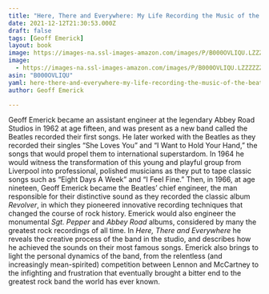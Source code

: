 ```yaml
---
title: "Here, There and Everywhere: My Life Recording the Music of the Beatles"
date: 2021-12-12T21:30:53.000Z
draft: false
tags: [Geoff Emerick]
layout: book
image: https://images-na.ssl-images-amazon.com/images/P/B000OVLIQU.LZZZZZZZ.jpg
image: 
  - https://images-na.ssl-images-amazon.com/images/P/B000OVLIQU.LZZZZZZZ.jpg
asin: "B000OVLIQU"
yaml: here-there-and-everywhere-my-life-recording-the-music-of-the-beatles
author: Geoff Emerick

---
```


Geoff Emerick became an assistant engineer at the legendary Abbey Road Studios in 1962 at age fifteen, and was present as a new band called the Beatles recorded their first songs. He later worked with the Beatles as they recorded their singles “She Loves You” and “I Want to Hold Your Hand,” the songs that would propel them to international superstardom. In 1964 he would witness the transformation of this young and playful group from Liverpool into professional, polished musicians as they put to tape classic songs such as “Eight Days A Week” and “I Feel Fine.” Then, in 1966, at age nineteen, Geoff Emerick became the Beatles’ chief engineer, the man responsible for their distinctive sound as they recorded the classic album *Revolver*, in which they pioneered innovative recording techniques that changed the course of rock history. Emerick would also engineer the monumental *Sgt. Pepper* and *Abbey Road* albums, considered by many the greatest rock recordings of all time. In *Here, There and Everywhere* he reveals the creative process of the band in the studio, and describes how he achieved the sounds on their most famous songs. Emerick also brings to light the personal dynamics of the band, from the relentless (and increasingly mean-spirited) competition between Lennon and McCartney to the infighting and frustration that eventually brought a bitter end to the greatest rock band the world has ever known.